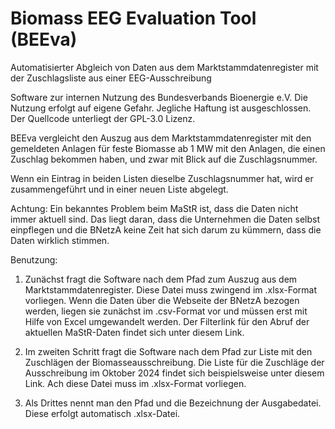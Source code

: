 # Biomass EEG Evaluation Tool (BEEva)
Automatisierter Abgleich von Daten aus dem Marktstammdatenregister mit der Zuschlagsliste aus einer EEG-Ausschreibung

Software zur internen Nutzung des Bundesverbands Bioenergie e.V. Die Nutzung erfolgt auf eigene Gefahr. Jegliche Haftung ist ausgeschlossen. Der Quellcode unterliegt der GPL-3.0 Lizenz.

BEEva vergleicht den Auszug aus dem Marktstammdatenregister mit den gemeldeten Anlagen für feste Biomasse ab 1 MW mit den Anlagen, die einen Zuschlag bekommen haben, und zwar mit Blick auf die Zuschlagsnummer. 

Wenn ein Eintrag in beiden Listen dieselbe Zuschlagsnummer hat, wird er zusammengeführt und in einer neuen Liste abgelegt. 

Achtung: Ein bekanntes Problem beim MaStR ist, dass die Daten nicht immer aktuell sind. Das liegt daran, dass die Unternehmen die Daten selbst einpflegen und die BNetzA keine Zeit hat sich darum zu kümmern, dass die Daten wirklich stimmen. 

Benutzung:
1. Zunächst fragt die Software nach dem Pfad zum Auszug aus dem Marktstammdatenregister. Diese Datei muss zwingend im .xlsx-Format vorliegen. Wenn die Daten über die Webseite der BNetzA bezogen werden, liegen sie zunächst im .csv-Format vor und müssen erst mit Hilfe von Excel umgewandelt werden.
Der Filterlink für den Abruf der aktuellen MaStR-Daten findet sich unter diesem Link.

2. Im zweiten Schritt fragt die Software nach dem Pfad zur Liste mit den Zuschlägen der Biomasseausschreibung. Die Liste für die Zuschläge der Ausschreibung im Oktober 2024 findet sich beispielsweise unter diesem Link. Ach diese Datei muss im .xlsx-Format vorliegen.

3. Als Drittes nennt man den Pfad und die Bezeichnung der Ausgabedatei. Diese erfolgt automatisch .xlsx-Datei.

